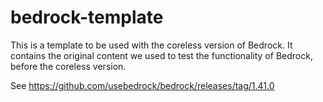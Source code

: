 # bedrock-template

This is a template to be used with the coreless version of Bedrock. It contains the original content we used to test the functionality of Bedrock, before the coreless version.

See https://github.com/usebedrock/bedrock/releases/tag/1.41.0
